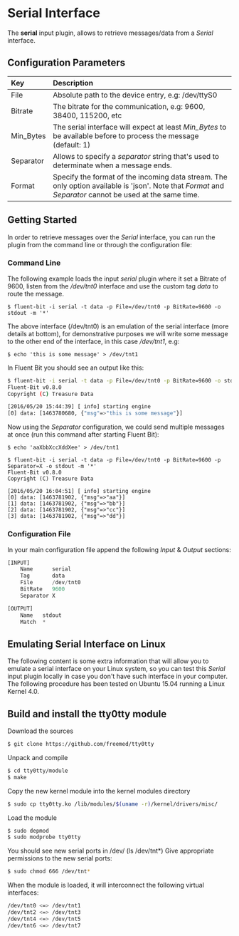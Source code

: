 # Serial Interface

The **serial** input plugin, allows to retrieve messages/data from a _Serial_ interface.

## Configuration Parameters

| Key | Description |
| :--- | :--- |
| File | Absolute path to the device entry, e.g: /dev/ttyS0 |
| Bitrate | The bitrate for the communication, e.g: 9600, 38400, 115200, etc |
| Min\_Bytes | The serial interface will expect at least _Min\_Bytes_ to be available before to process the message \(default: 1\) |
| Separator | Allows to specify a _separator_ string that's used to determinate when a message ends. |
| Format | Specify the format of the incoming data stream. The only option available is 'json'. Note that _Format_ and _Separator_ cannot be used at the same time. |

## Getting Started

In order to retrieve messages over the _Serial_ interface, you can run the plugin from the command line or through the configuration file:

### Command Line

The following example loads the input _serial_ plugin where it set a Bitrate of 9600, listen from the _/dev/tnt0_ interface and use the custom tag _data_ to route the message.

```text
$ fluent-bit -i serial -t data -p File=/dev/tnt0 -p BitRate=9600 -o stdout -m '*'
```

The above interface \(/dev/tnt0\) is an emulation of the serial interface \(more details at bottom\), for demonstrative purposes we will write some message to the other end of the interface, in this case _/dev/tnt1_, e.g:

```text
$ echo 'this is some message' > /dev/tnt1
```

In Fluent Bit you should see an output like this:

```bash
$ fluent-bit -i serial -t data -p File=/dev/tnt0 -p BitRate=9600 -o stdout -m '*'
Fluent-Bit v0.8.0
Copyright (C) Treasure Data

[2016/05/20 15:44:39] [ info] starting engine
[0] data: [1463780680, {"msg"=>"this is some message"}]
```

Now using the _Separator_ configuration, we could send multiple messages at once \(run this command after starting Fluent Bit\):

```text
$ echo 'aaXbbXccXddXee' > /dev/tnt1
```

```text
$ fluent-bit -i serial -t data -p File=/dev/tnt0 -p BitRate=9600 -p Separator=X -o stdout -m '*'
Fluent-Bit v0.8.0
Copyright (C) Treasure Data

[2016/05/20 16:04:51] [ info] starting engine
[0] data: [1463781902, {"msg"=>"aa"}]
[1] data: [1463781902, {"msg"=>"bb"}]
[2] data: [1463781902, {"msg"=>"cc"}]
[3] data: [1463781902, {"msg"=>"dd"}]
```

### Configuration File

In your main configuration file append the following _Input_ & _Output_ sections:

```python
[INPUT]
    Name      serial
    Tag       data
    File      /dev/tnt0
    BitRate   9600
    Separator X

[OUTPUT]
    Name   stdout
    Match  *
```

## Emulating Serial Interface on Linux

The following content is some extra information that will allow you to emulate a serial interface on your Linux system, so you can test this _Serial_ input plugin locally in case you don't have such interface in your computer. The following procedure has been tested on Ubuntu 15.04 running a Linux Kernel 4.0.

## Build and install the tty0tty module

Download the sources

```bash
$ git clone https://github.com/freemed/tty0tty
```

Unpack and compile

```bash
$ cd tty0tty/module
$ make
```

Copy the new kernel module into the kernel modules directory

```bash
$ sudo cp tty0tty.ko /lib/modules/$(uname -r)/kernel/drivers/misc/
```

Load the module

```bash
$ sudo depmod
$ sudo modprobe tty0tty
```

You should see new serial ports in /dev/ \(ls /dev/tnt\*\) Give appropriate permissions to the new serial ports:

```bash
$ sudo chmod 666 /dev/tnt*
```

When the module is loaded, it will interconnect the following virtual interfaces:

```bash
/dev/tnt0 <=> /dev/tnt1
/dev/tnt2 <=> /dev/tnt3
/dev/tnt4 <=> /dev/tnt5
/dev/tnt6 <=> /dev/tnt7
```

